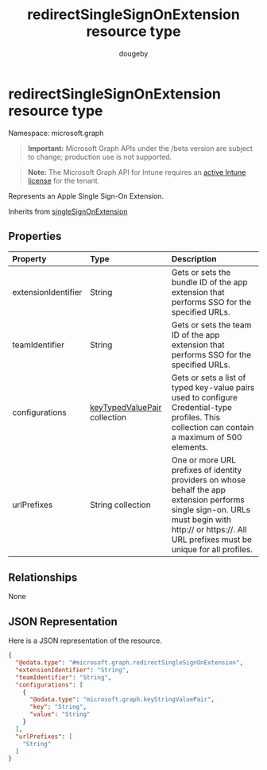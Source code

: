 ﻿---
title: "redirectSingleSignOnExtension resource type"
description: "Represents an Apple Single Sign-On Extension."
author: "dougeby"
localization_priority: Normal
ms.prod: "intune"
doc_type: resourcePageType
---

# redirectSingleSignOnExtension resource type

Namespace: microsoft.graph

> **Important:** Microsoft Graph APIs under the /beta version are subject to change; production use is not supported.

> **Note:** The Microsoft Graph API for Intune requires an [active Intune license](https://go.microsoft.com/fwlink/?linkid=839381) for the tenant.

Represents an Apple Single Sign-On Extension.

Inherits from [singleSignOnExtension](../resources/intune-deviceconfig-singlesignonextension.md)

## Properties

| Property            | Type                                                                                  | Description                                                                                                                                                                                           |
| :------------------ | :------------------------------------------------------------------------------------ | :---------------------------------------------------------------------------------------------------------------------------------------------------------------------------------------------------- |
| extensionIdentifier | String                                                                                | Gets or sets the bundle ID of the app extension that performs SSO for the specified URLs.                                                                                                             |
| teamIdentifier      | String                                                                                | Gets or sets the team ID of the app extension that performs SSO for the specified URLs.                                                                                                               |
| configurations      | [keyTypedValuePair](../resources/intune-deviceconfig-keytypedvaluepair.md) collection | Gets or sets a list of typed key-value pairs used to configure Credential-type profiles. This collection can contain a maximum of 500 elements.                                                       |
| urlPrefixes         | String collection                                                                     | One or more URL prefixes of identity providers on whose behalf the app extension performs single sign-on. URLs must begin with http:// or https://. All URL prefixes must be unique for all profiles. |

## Relationships

None

## JSON Representation

Here is a JSON representation of the resource.

<!-- {
  "blockType": "resource",
  "@odata.type": "microsoft.graph.redirectSingleSignOnExtension"
}
-->

```json
{
  "@odata.type": "#microsoft.graph.redirectSingleSignOnExtension",
  "extensionIdentifier": "String",
  "teamIdentifier": "String",
  "configurations": [
    {
      "@odata.type": "microsoft.graph.keyStringValuePair",
      "key": "String",
      "value": "String"
    }
  ],
  "urlPrefixes": [
    "String"
  ]
}
```
